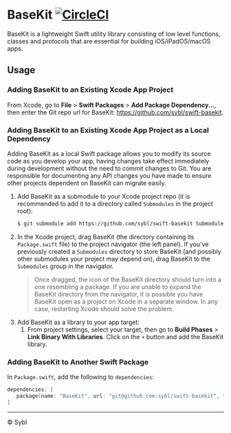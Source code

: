 # BaseKit [![CircleCI](https://img.shields.io/circleci/build/github/sybl/swift-basekit/main?token=2e11ae7785101515e1c741fcb008e5f3ae3e6150)](https://circleci.com/gh/sybl/swift-basekit/tree/main)

BaseKit is a lightweight Swift utility library consisting of low level functions, classes and protocols that are essential for building iOS/iPadOS/macOS apps.

## Usage

### Adding BaseKit to an Existing Xcode App Project

From Xcode, go to **File** > **Swift Packages** > **Add Package Dependency...**, then enter the Git repo url for BaseKit: https://github.com/sybl/swift-basekit.

### Adding BaseKit to an Existing Xcode App Project as a Local Dependency

Adding BaseKit as a local Swift package allows you to modify its source code as you develop your app, having changes take effect immediately during development without the need to commit changes to Git. You are responsible for documenting any API changes you have made to ensure other projects dependent on BaseKit can migrate easily.

1. Add BaseKit as a submodule to your Xcode project repo (it is recommended to add it to a directory called `Submodules` in the project root):
    ```sh
    $ git submodule add https://github.com/sybl/swift-basekit Submodules/BaseKit
    ```
2. In the Xcode project, drag BaseKit (the directory containing its `Package.swift` file) to the project navigator (the left panel). If you've previously created a `Submodules` directory to store BaseKit (and possibly other submodules your project may depend on), drag BaseKit to the `Submodules` group in the navigator.
    > Once dragged, the icon of the BaseKit directory should turn into a one resembling a package. If you are unable to expand the BaseKit directory from the navigator, it is possible you have BaseKit open as a project on Xcode in a separate window. In any case, restarting Xcode should solve the problem.
3. Add BaseKit as a library to your app target:
    1. From project settings, select your target, then go to **Build Phases** > **Link Binary With Libraries**. Click on the `+` button and add the BaseKit library.

### Adding BaseKit to Another Swift Package

In `Package.swift`, add the following to `dependencies`:

```swift
dependencies: [
  .package(name: "BaseKit", url: "git@github.com:sybl/swift-basekit", from: "0.6.0")
]
```

---

© Sybl
